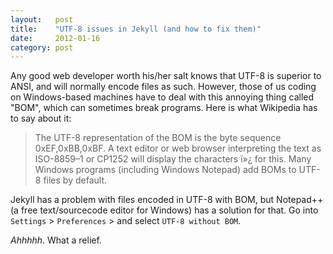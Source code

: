 ```yaml
---
layout:   post
title:    "UTF-8 issues in Jekyll (and how to fix them)"
date:     2012-01-16
category: post
---
```


Any good web developer worth his/her salt knows that UTF-8 is superior to ANSI, and will normally encode files as such. However, those of us coding on Windows-based machines have to deal with this annoying thing called "BOM", which can sometimes break programs. Here is what Wikipedia has to say about it:

> The UTF-8 representation of the BOM is the byte sequence 0xEF,0xBB,0xBF. A text editor or web browser interpreting the text as ISO-8859–1 or CP1252 will display the characters ï»¿ for this. Many Windows programs (including Windows Notepad) add BOMs to UTF-8 files by default.

Jekyll has a problem with files encoded in UTF-8 with BOM, but Notepad++ (a free text/sourcecode editor for Windows) has a solution for that. Go into `Settings` > `Preferences` > and select `UTF-8 without BOM`.

*Ahhhhh*. What a relief.